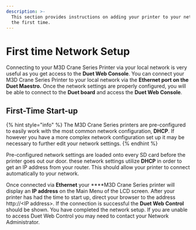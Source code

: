 ```yaml
---
description: >-
  This section provides instructions on adding your printer to your network for
  the first time.
---
```


# First time Network Setup

Connecting to your M3D Crane Series Printer via your local network is very useful as you get access to the **Duet Web Console**. You can connect your M3D Crane Series Printer to your local network via the **Ethernet port on the Duet Maestro.** Once the network settings are properly configured, you will be able to connect to the **Duet board** and access the **Duet Web Console**.

## First-Time Start-up <a id="first-time-start-up"></a>

{% hint style="info" %}
The M3D Crane Series printers are pre-configured to easily work with the most common network configuration, **DHCP**. If however you have a more complex network configuration set up it may be necessary to further edit your network settings.
{% endhint %}

Pre-configured network settings are loaded onto every SD card before the printer goes out our door. these network settings utilize **DHCP** in order to get an IP address from your router. This should allow your printer to connect automatically to your network. 

Once connected via **Ethernet** your ****M3D Crane Series printer will display an **IP address** on the Main Menu of the LCD screen. After your printer has had the time to start up, direct your browser to the address http://&lt;IP address&gt;. If the connection is successful the **Duet Web Control** should be shown. You have completed the network setup. If you are unable to access Duet Web Control you may need to contact your Network Administrator. 


